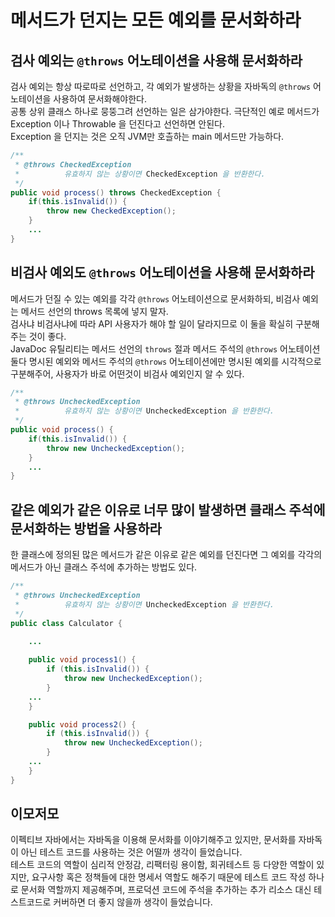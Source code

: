 # 메서드가 던지는 모든 예외를 문서화하라

## 검사 예외는 `@throws` 어노테이션을 사용해 문서화하라

검사 예외는 항상 따로따로 선언하고, 각 예외가 발생하는 상황을 자바독의 `@throws` 어노테이션을 사용하여 문서화해야한다. <br/>
공통 상위 클래스 하나로 뭉뚱그려 선언하는 일은 삼가야한다. 극단적인 예로 메서드가 Exception 이나 Throwable 을 던진다고 선언하면 안된다.<br/>
Exception 을 던지는 것은 오직 JVM만 호츨하는 main 메서드만 가능하다.

```java
/**
 * @throws CheckedException
 *          유효하지 않는 상황이면 CheckedException 을 반환한다.
 */
public void process() throws CheckedException {
    if(this.isInvalid()) {
        throw new CheckedException();
    }
    ...
}
```

## 비검사 예외도 `@throws` 어노테이션을 사용해 문서화하라

메서드가 던질 수 있는 예외를 각각 `@throws` 어노테이션으로 문서화하되, 비검사 예외는 메서드 선언의 throws 목록에 넣지 말자.<br/>
검사냐 비검사냐에 따라 API 사용자가 해야 할 일이 달라지므로 이 둘을 확실히 구분해주는 것이 좋다. <br/>
JavaDoc 유틸리티는 메서드 선언의 `throws` 절과 메서드 주석의 `@throws` 어노테이션 둘다 명시된 예외와 메서드 주석의 `@throws` 어노테이션에만 명시된 예외를 시각적으로 구분해주어,
사용자가 바로 어떤것이 비검사 예외인지 알 수 있다.

```java
/**
 * @throws UncheckedException
 *          유효하지 않는 상황이면 UncheckedException 을 반환한다.
 */
public void process() {
    if(this.isInvalid()) {
        throw new UncheckedException();
    }
    ...
}
```

## 같은 예외가 같은 이유로 너무 많이 발생하면 클래스 주석에 문서화하는 방법을 사용하라

한 클래스에 정의된 많은 메서드가 같은 이유로 같은 예외를 던진다면 그 예외를 각각의 메서드가 아닌 클래스 주석에 추가하는 방법도 있다.

```java
/**
 * @throws UncheckedException
 *          유효하지 않는 상황이면 UncheckedException 을 반환한다.
 */
public class Calculator {
    
    ...

    public void process1() {
        if (this.isInvalid()) {
            throw new UncheckedException();
        }
    ...
    }

    public void process2() {
        if (this.isInvalid()) {
            throw new UncheckedException();
        }
    ...
    }
}
```

## 이모저모

이펙티브 자바에서는 자바독을 이용해 문서화를 이야기해주고 있지만, 문서화를 자바독이 아닌 테스트 코드를 사용하는 것은 어떨까 생각이 들었습니다. <br/>
테스트 코드의 역할이 심리적 안정감, 리팩터링 용이함, 회귀테스트 등 다양한 역할이 있지만, 요구사항 혹은 정책들에 대한 명세서 역할도 해주기 때문에 테스트 코드 작성 하나로 문서화 역할까지 제공해주며,
프로덕션 코드에 주석을 추가하는 추가 리소스 대신 테스트코드로 커버하면 더 좋지 않을까 생각이 들었습니다.
